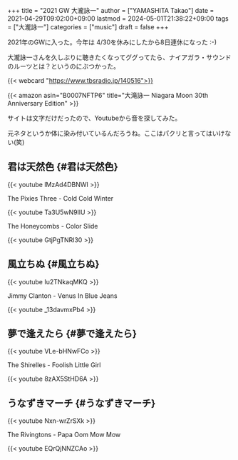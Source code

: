 +++
title = "2021 GW 大瀧詠一"
author = ["YAMASHITA Takao"]
date = 2021-04-29T09:02:00+09:00
lastmod = 2024-05-01T21:38:22+09:00
tags = ["大瀧詠一"]
categories = ["music"]
draft = false
+++

2021年のGWに入った。今年は 4/30を休みにしたから8日連休になった :-)

大瀧詠一さんを久しぶりに聴きたくなってググってたら、ナイアガラ・サウンドのルーツとは？というのにぶつかった。

{{< webcard "https://www.tbsradio.jp/140516">}}

{{< amazon asin="B0007NFTP6" title="大滝詠一 Niagara Moon 30th Anniversary Edition" >}}

サイトは文字だけだったので、Youtubeから音を探してみた。

元ネタというか体に染み付いているんだろうね。ここはパクリと言ってはいけない(笑)


## 君は天然色 {#君は天然色}

{{< youtube lMzAd4DBNWI >}}

The Pixies Three - Cold Cold Winter

{{< youtube Ta3U5wN9IlU >}}

The Honeycombs - Color Slide

{{< youtube GtjPgTNRl30 >}}


## 風立ちぬ {#風立ちぬ}

{{< youtube Iu2TNkaqMKQ >}}

Jimmy Clanton - Venus In Blue Jeans

{{< youtube _13davmxPb4 >}}


## 夢で逢えたら {#夢で逢えたら}

{{< youtube VLe-bHNwFCo >}}

The Shirelles - Foolish Little Girl

{{< youtube 8zAX5StHD6A >}}


## うなずきマーチ {#うなずきマーチ}

{{< youtube Nxn-wrZrSXk >}}

The Rivingtons - Papa Oom Mow Mow

{{< youtube EQrQjNNZCAo >}}
